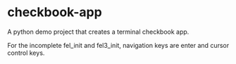 # checkbook-app
A python demo project that creates a terminal checkbook app.

For the incomplete fel_init and fel3_init, navigation keys are enter and cursor control keys.
